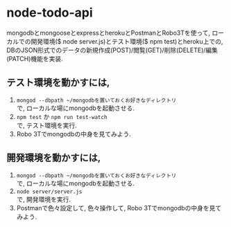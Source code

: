# node-todo-api
mongodbとmongooseとexpressとherokuとPostmanとRobo3Tを使って, ローカルでの開発環境($ node server.js)とテスト環境($ npm test)とheroku上での, DBのJSON形式でのデータの新規作成(POST)/閲覧(GET)/削除(DELETE)/編集(PATCH)機能を実装.

## テスト環境を動かすには,
1. `mongod --dbpath ~/mongodbを置いておくお好きなディレクトリ`  
で, ローカルな場にmongodbを起動させる.
2. `npm test` か `npm run test-watch`  
で, テスト環境を実行.
3. Robo 3Tでmongodbの中身を見てみよう.

## 開発環境を動かすには,
1. `mongod --dbpath ~/mongodbを置いておくお好きなディレクトリ`  
で, ローカルな場にmongodbを起動させる.
2. `node server/server.js`  
で, 開発環境を実行.
3. Postmanで色々設定して, 色々操作して, Robo 3Tでmongodbの中身を見てみよう.
